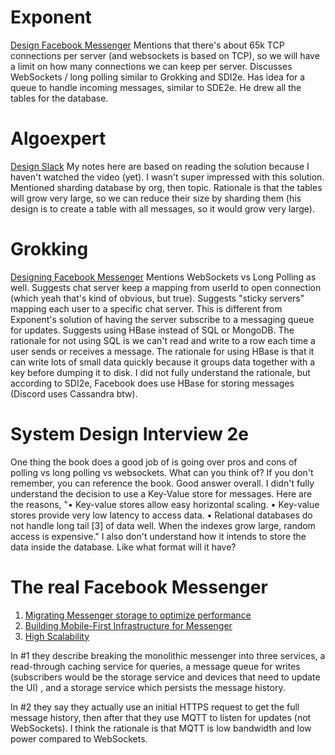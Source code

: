 # Exponent
[Design Facebook Messenger](https://www.tryexponent.com/courses/system-design-interview/system-design/facebook-messenger-whatsapp)
Mentions that there's about 65k TCP connections per server (and websockets is based on TCP), so we will have a limit 
on how many connections we can keep per server.
Discusses WebSockets / long polling similar to Grokking and SDI2e.
Has idea for a queue to handle incoming messages, similar to SDE2e.
He drew all the tables for the database.

# Algoexpert
[Design Slack](https://www.algoexpert.io/systems/workspace/Design%20Slack)
My notes here are based on reading the solution because I haven't watched the video (yet).
I wasn't super impressed with this solution.
Mentioned sharding database by org, then topic. Rationale is that the tables will grow very large, so we can reduce 
their size by sharding them (his design is to create a table with all messages, so it would grow very large).

# Grokking
[Designing Facebook Messenger](https://www.educative.io/courses/grokking-the-system-design-interview/B8R22v0wqJo)
Mentions WebSockets vs Long Polling as well.
Suggests chat server keep a mapping from userId to open connection (which yeah that's kind of obvious, but true).
Suggests "sticky servers" mapping each user to a specific chat server. This is different from Exponent's solution of 
having the server subscribe to a messaging queue for updates.
Suggests using HBase instead of SQL or MongoDB. The rationale for not using SQL is we can't read and write to a row 
each time a user sends or receives a message. The rationale for using HBase is that it can write lots of small data 
quickly because it groups data together with a key before dumping it to disk. I did not fully understand the 
rationale, but according to SDI2e, Facebook does use HBase for storing messages (Discord uses Cassandra btw).

# System Design Interview 2e
One thing the book does a good job of is going over pros and cons of polling vs long polling vs websockets. What can 
you think of? If you don't remember, you can reference the book.
Good answer overall.
I didn't fully understand the decision to use a Key-Value store for messages. Here are the reasons,
"• Key-value stores allow easy horizontal scaling.
• Key-value stores provide very low latency to access data.
• Relational databases do not handle long tail [3] of data well. When the indexes grow large, random access is expensive."
I also don't understand how it intends to store the data inside the database. Like what format will it have?

# The real Facebook Messenger
1) [Migrating Messenger storage to optimize performance](https://engineering.fb.com/2018/06/26/core-data/migrating-messenger-storage-to-optimize-performance/)
2) [Building Mobile-First Infrastructure for Messenger](https://engineering.fb.com/2014/10/09/production-engineering/building-mobile-first-infrastructure-for-messenger/)
3) [High Scalability](http://highscalability.com/blog/2010/11/16/facebooks-new-real-time-messaging-system-hbase-to-store-135.html)

In #1 they describe breaking the monolithic messenger into three services, a read-through caching service for 
queries, a message queue for writes (subscribers would be the storage service and devices that need to update the UI)
, and a storage service which persists the message history.

In #2 they say they actually use an initial HTTPS request to get the full message history, then after that they use 
MQTT to listen for updates (not WebSockets). I think the rationale is that MQTT is low bandwidth and low power 
compared to WebSockets.



